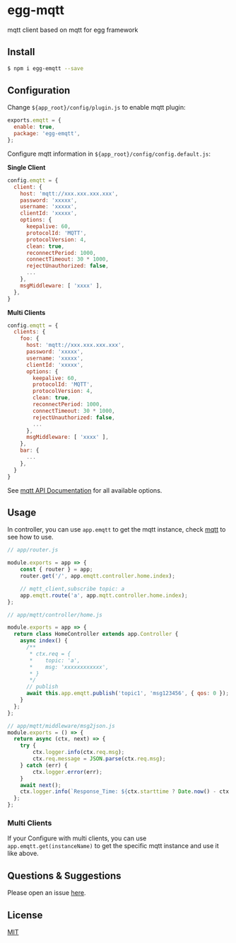 # egg-mqtt

mqtt client based on mqtt for egg framework

## Install

```bash
$ npm i egg-emqtt --save
```

## Configuration

Change `${app_root}/config/plugin.js` to enable mqtt plugin:

```js
exports.emqtt = {
  enable: true,
  package: 'egg-emqtt',
};
```

Configure mqtt information in `${app_root}/config/config.default.js`:

**Single Client**

```javascript
config.emqtt = {
  client: {
    host: 'mqtt://xxx.xxx.xxx.xxx',
    password: 'xxxxx',
    username: 'xxxxx',
    clientId: 'xxxxx',
    options: {
      keepalive: 60,
      protocolId: 'MQTT',
      protocolVersion: 4,
      clean: true,
      reconnectPeriod: 1000,
      connectTimeout: 30 * 1000,
      rejectUnauthorized: false,
      ...
    },
    msgMiddleware: [ 'xxxx' ],
  },
}
```

**Multi Clients**

```javascript
config.emqtt = {
  clients: {
    foo: {
      host: 'mqtt://xxx.xxx.xxx.xxx',
      password: 'xxxxx',
      username: 'xxxxx',
      clientId: 'xxxxx',
      options: {
        keepalive: 60,
        protocolId: 'MQTT',
        protocolVersion: 4,
        clean: true,
        reconnectPeriod: 1000,
        connectTimeout: 30 * 1000,
        rejectUnauthorized: false,
        ...
      },
      msgMiddleware: [ 'xxxx' ],
    },
    bar: {
      ...
    },
  }
}
```

See [mqtt API Documentation](https://github.com/mqttjs/MQTT.js) for all available options.

## Usage

In controller, you can use `app.emqtt` to get the mqtt instance, check [mqtt](https://github.com/mqttjs/MQTT.js) to see how to use.

```js
// app/router.js

module.exports = app => {
    const { router } = app;
    router.get('/', app.emqtt.controller.home.index);

    // mqtt_client,subscribe topic: a
    app.emqtt.route('a', app.mqtt.controller.home.index);
};

// app/mqtt/controller/home.js

module.exports = app => {
  return class HomeController extends app.Controller {
    async index() {
      /**
       * ctx.req = {
       *    topic: 'a',
       *    msg: 'xxxxxxxxxxxx',
       * }
       */ 
      // publish
      await this.app.emqtt.publish('topic1', 'msg123456', { qos: 0 });
    }
  };
};

// app/mqtt/middleware/msg2json.js
module.exports = () => {
  return async (ctx, next) => {
    try {
        ctx.logger.info(ctx.req.msg);
        ctx.req.message = JSON.parse(ctx.req.msg);
    } catch (err) {
        ctx.logger.error(err);
    }
    await next();
    ctx.logger.info(`Response_Time: ${ctx.starttime ? Date.now() - ctx.starttime : 0}ms Topic：${ctx.req.topic} Msg: ${ctx.req.msg}`);
  };
};

```

### Multi Clients

If your Configure with multi clients, you can use `app.emqtt.get(instanceName)` to get the specific mqtt instance and use it like above.

## Questions & Suggestions

Please open an issue [here](https://github.com/eggjs/egg/issues).

## License

[MIT](LICENSE)
